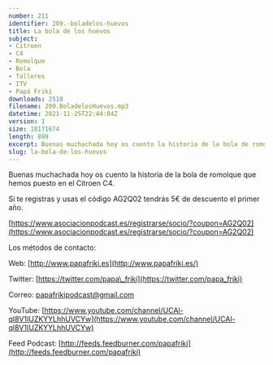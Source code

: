 ```yaml
---
number: 211
identifier: 209.-boladelos-huevos
title: La bola de los huevos
subject:
- Citroen
- C4
- Romolque
- Bola
- Talleres
- ITV
- Papá Friki
downloads: 2518
filename: 209.BoladelosHuevos.mp3
datetime: 2021-11-25T22:44:04Z
version: 1
size: 18171674
length: 889
excerpt: Buenas muchachada hoy os cuento la historia de la bola de romolque que hemos puesto en el Citroen C4
slug: la-bola-de-los-huevos
---
```

Buenas muchachada hoy os cuento la historia de la bola de romolque que hemos puesto en el Citroen C4.

Si te registras y usas el código AG2Q02 tendrás 5€ de descuento el primer año.

[https://www.asociacionpodcast.es/registrarse/socio/?coupon=AG2Q02](https://www.asociacionpodcast.es/registrarse/socio/?coupon=AG2Q02)

Los métodos de contacto:

Web: [http://www.papafriki.es](http://www.papafriki.es/)

Twitter: [https://twitter.com/papa\_friki](https://twitter.com/papa_friki)

Correo: [papafrikipodcast@gmail.com](https://archive.org/details/papafrikipodast@gmail.com)

YouTube: [https://www.youtube.com/channel/UCAl-ql8V1IUZKYYLhhUVCYw](https://www.youtube.com/channel/UCAl-ql8V1IUZKYYLhhUVCYw)

Feed Podcast: [http://feeds.feedburner.com/papafriki](http://feeds.feedburner.com/papafriki)